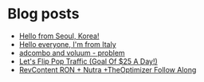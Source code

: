# Blog posts
<!-- BLOG-POST-LIST:START -->
- [Hello from Seoul, Korea!](https://afflift.com/f/threads/hello-from-seoul-korea.10605/)
- [Hello everyone, I&#39;m from Italy](https://afflift.com/f/threads/hello-everyone-im-from-italy.10595/)
- [adcombo and voluum - problem](https://afflift.com/f/threads/adcombo-and-voluum-problem.10560/)
- [Let&#39;s Flip Pop Traffic &lpar;Goal Of $25 A Day!&rpar;](https://afflift.com/f/threads/lets-flip-pop-traffic-goal-of-25-a-day.10597/)
- [RevContent RON + Nutra +TheOptimizer Follow Along](https://afflift.com/f/threads/revcontent-ron-nutra-theoptimizer-follow-along.7210/)
<!-- BLOG-POST-LIST:END -->
